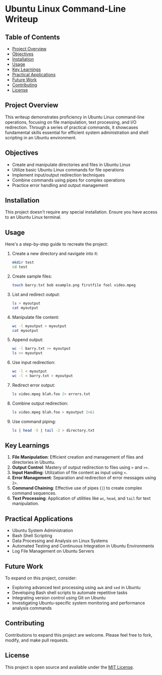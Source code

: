 # Ubuntu Linux Command-Line Writeup

## Table of Contents
- [Project Overview](#project-overview)
- [Objectives](#objectives)
- [Installation](#installation)
- [Usage](#usage)
- [Key Learnings](#key-learnings)
- [Practical Applications](#practical-applications)
- [Future Work](#future-work)
- [Contributing](#contributing)
- [License](#license)

## Project Overview

This writeup demonstrates proficiency in Ubuntu Linux command-line operations, focusing on file manipulation, text processing, and I/O redirection. Through a series of practical commands, it showcases fundamental skills essential for efficient system administration and shell scripting in an Ubuntu environment.

## Objectives

- Create and manipulate directories and files in Ubuntu Linux
- Utilize basic Ubuntu Linux commands for file operations
- Implement input/output redirection techniques
- Combine commands using pipes for complex operations
- Practice error handling and output management

## Installation

This project doesn't require any special installation. Ensure you have access to an Ubuntu Linux terminal.

## Usage

Here's a step-by-step guide to recreate the project:

1. Create a new directory and navigate into it:
   ```bash
   mkdir test
   cd test
   ```

2. Create sample files:
   ```bash
   touch barry.txt bob example.png firstfile fool video.mpeg
   ```

3. List and redirect output:
   ```bash
   ls > myoutput
   cat myoutput
   ```

4. Manipulate file content:
   ```bash
   wc -l myoutput > myoutput
   cat myoutput
   ```

5. Append output:
   ```bash
   wc -l barry.txt >> myoutput
   ls >> myoutput
   ```

6. Use input redirection:
   ```bash
   wc -l < myoutput
   wc -l < barry.txt > myoutput
   ```

7. Redirect error output:
   ```bash
   ls video.mpeg blah.foo 2> errors.txt
   ```

8. Combine output redirection:
   ```bash
   ls video.mpeg blah.foo > myoutput 2>&1
   ```

9. Use command piping:
   ```bash
   ls | head -5 | tail -2 > directory.txt
   ```

## Key Learnings

1. **File Manipulation**: Efficient creation and management of files and directories in Ubuntu.
2. **Output Control**: Mastery of output redirection to files using `>` and `>>`.
3. **Input Handling**: Utilization of file content as input using `<`.
4. **Error Management**: Separation and redirection of error messages using `2>`.
5. **Command Chaining**: Effective use of pipes (`|`) to create complex command sequences.
6. **Text Processing**: Application of utilities like `wc`, `head`, and `tail` for text manipulation.

## Practical Applications

- Ubuntu System Administration
- Bash Shell Scripting
- Data Processing and Analysis on Linux Systems
- Automated Testing and Continuous Integration in Ubuntu Environments
- Log File Management on Ubuntu Servers

## Future Work

To expand on this project, consider:

- Exploring advanced text processing using `awk` and `sed` in Ubuntu
- Developing Bash shell scripts to automate repetitive tasks
- Integrating version control using Git on Ubuntu
- Investigating Ubuntu-specific system monitoring and performance analysis commands

## Contributing

Contributions to expand this project are welcome. Please feel free to fork, modify, and make pull requests.

## License

This project is open source and available under the [MIT License](LICENSE).
